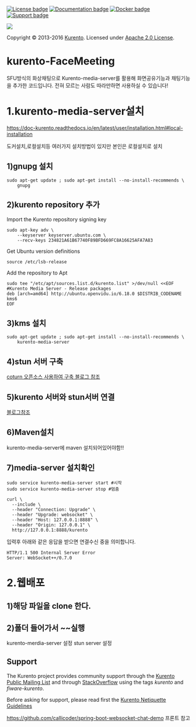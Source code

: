 [![License badge](https://img.shields.io/badge/license-Apache2-orange.svg)](http://www.apache.org/licenses/LICENSE-2.0)
[![Documentation badge](https://readthedocs.org/projects/fiware-orion/badge/?version=latest)](http://doc-kurento.readthedocs.org/en/latest/)
[![Docker badge](https://img.shields.io/docker/pulls/fiware/orion.svg)](https://hub.docker.com/r/fiware/stream-oriented-kurento/)
[![Support badge]( https://img.shields.io/badge/support-sof-yellowgreen.svg)](http://stackoverflow.com/questions/tagged/kurento)

[![][KurentoImage]][Kurento]

Copyright © 2013-2016 [Kurento]. Licensed under [Apache 2.0 License].

kurento-FaceMeeting
==================

SFU방식의 화상채팅으로 Kurento-media-server를 활용해 화면공유기능과 채팅기능을 추가한 코드입니다.
전혀 모르는 사람도 따라만하면 사용하실 수 있습니다!

# 1.kurento-media-server설치

https://doc-kurento.readthedocs.io/en/latest/user/installation.html#local-installation

도커설치,로컬설치등 여러가지 설치방법이 있지만 본인은 로컬설치로 설치

## 1)gnupg 설치
```
sudo apt-get update ; sudo apt-get install --no-install-recommends \
    gnupg
```
## 2)kurento repository 추가

Import the Kurento repository signing key
```
sudo apt-key adv \
    --keyserver keyserver.ubuntu.com \
    --recv-keys 234821A61B67740F89BFD669FC8A16625AFA7A83
```
Get Ubuntu version definitions

```
source /etc/lsb-release
```

Add the repository to Apt
```
sudo tee "/etc/apt/sources.list.d/kurento.list" >/dev/null <<EOF
#Kurento Media Server - Release packages
deb [arch=amd64] http://ubuntu.openvidu.io/6.18.0 $DISTRIB_CODENAME kms6
EOF
```
## 3)kms 설치
```
sudo apt-get update ; sudo apt-get install --no-install-recommends \
    kurento-media-server
```
## 4)stun 서버 구축

[coturn 오픈소스 사용하여 구축
블로그 참조](https://velog.io/@ojin0104/coturn%EC%9D%84-%ED%99%9C%EC%9A%A9%ED%95%9C-stun-%EC%84%9C%EB%B2%84-%EA%B5%AC%EC%B6%95)

## 5)kurento 서버와 stun서버 연결

[블로그참조](https://velog.io/@ojin0104/kurento%EB%AF%B8%EB%94%94%EC%96%B4-%EC%84%9C%EB%B2%84%EC%97%90-turn%EC%84%9C%EB%B2%84-%EC%97%B0%EA%B2%B0%ED%95%98%EB%8A%94%EB%B2%95)

## 6)Maven설치

kurento-media-server에 maven 설치되어있어야함!!

## 7)media-server 설치확인
```
sudo service kurento-media-server start #시작
sudo service kurento-media-server stop #멈춤
```

```
curl \
  --include \
  --header "Connection: Upgrade" \
  --header "Upgrade: websocket" \
  --header "Host: 127.0.0.1:8888" \
  --header "Origin: 127.0.0.1" \
  http://127.0.0.1:8888/kurento
```  
  입력후 아래와 같은 응답을 받으면 연결수신 중을 의미합니다.
```
HTTP/1.1 500 Internal Server Error
Server: WebSocket++/0.7.0
```
# 2.웹배포
## 1)해당 파일을 clone 한다.

## 2)폴더 들어가서 ~~실행



kurento-merdia-server 설정
stun server 설정

Support
-------

The Kurento project provides community support through the  [Kurento Public
Mailing List] and through [StackOverflow] using the tags *kurento* and
*fiware-kurento*.

Before asking for support, please read first the [Kurento Netiquette Guidelines]

[documentation]: http://www.kurento.org/documentation
[FIWARE]: http://www.fiware.org
[GitHub Kurento bugtracker]: https://github.com/Kurento/bugtracker/issues
[GitHub Kurento Group]: https://github.com/kurento
[kurentoms]: http://twitter.com/kurentoms
[Kurento]: http://kurento.org
[Kurento Blog]: http://www.kurento.org/blog
[Kurento FIWARE Catalog Entry]: http://catalogue.fiware.org/enablers/stream-oriented-kurento
[Kurento Netiquette Guidelines]: http://www.kurento.org/blog/kurento-netiquette-guidelines
[Kurento Public Mailing list]: https://groups.google.com/forum/#!forum/kurento
[KurentoImage]: https://secure.gravatar.com/avatar/21a2a12c56b2a91c8918d5779f1778bf?s=120
[Apache 2.0 License]: http://www.apache.org/licenses/LICENSE-2.0
[NUBOMEDIA]: http://www.nubomedia.eu
[StackOverflow]: http://stackoverflow.com/search?q=kurento
[Read-the-docs]: http://read-the-docs.readthedocs.org/
[readthedocs.org]: http://kurento.readthedocs.org/
[Open API specification]: http://kurento.github.io/doc-kurento/
[apiary.io]: http://docs.streamoriented.apiary.io/
[instructions]: http://www.kurento.org/docs/current/tutorials/java/tutorial-groupcall.html

https://github.com/callicoder/spring-boot-websocket-chat-demo 프론트 참고

